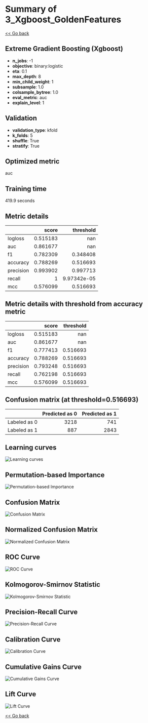 # Summary of 3_Xgboost_GoldenFeatures

[<< Go back](../README.md)


## Extreme Gradient Boosting (Xgboost)
- **n_jobs**: -1
- **objective**: binary:logistic
- **eta**: 0.1
- **max_depth**: 8
- **min_child_weight**: 1
- **subsample**: 1.0
- **colsample_bytree**: 1.0
- **eval_metric**: auc
- **explain_level**: 1

## Validation
 - **validation_type**: kfold
 - **k_folds**: 5
 - **shuffle**: True
 - **stratify**: True

## Optimized metric
auc

## Training time

419.9 seconds

## Metric details
|           |    score |     threshold |
|:----------|---------:|--------------:|
| logloss   | 0.515183 | nan           |
| auc       | 0.861677 | nan           |
| f1        | 0.782309 |   0.348408    |
| accuracy  | 0.788269 |   0.516693    |
| precision | 0.993902 |   0.997713    |
| recall    | 1        |   9.97342e-05 |
| mcc       | 0.576099 |   0.516693    |


## Metric details with threshold from accuracy metric
|           |    score |   threshold |
|:----------|---------:|------------:|
| logloss   | 0.515183 |  nan        |
| auc       | 0.861677 |  nan        |
| f1        | 0.777413 |    0.516693 |
| accuracy  | 0.788269 |    0.516693 |
| precision | 0.793248 |    0.516693 |
| recall    | 0.762198 |    0.516693 |
| mcc       | 0.576099 |    0.516693 |


## Confusion matrix (at threshold=0.516693)
|              |   Predicted as 0 |   Predicted as 1 |
|:-------------|-----------------:|-----------------:|
| Labeled as 0 |             3218 |              741 |
| Labeled as 1 |              887 |             2843 |

## Learning curves
![Learning curves](learning_curves.png)

## Permutation-based Importance
![Permutation-based Importance](permutation_importance.png)
## Confusion Matrix

![Confusion Matrix](confusion_matrix.png)


## Normalized Confusion Matrix

![Normalized Confusion Matrix](confusion_matrix_normalized.png)


## ROC Curve

![ROC Curve](roc_curve.png)


## Kolmogorov-Smirnov Statistic

![Kolmogorov-Smirnov Statistic](ks_statistic.png)


## Precision-Recall Curve

![Precision-Recall Curve](precision_recall_curve.png)


## Calibration Curve

![Calibration Curve](calibration_curve_curve.png)


## Cumulative Gains Curve

![Cumulative Gains Curve](cumulative_gains_curve.png)


## Lift Curve

![Lift Curve](lift_curve.png)



[<< Go back](../README.md)
